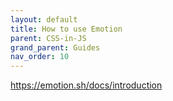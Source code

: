 ```yaml
---
layout: default
title: How to use Emotion
parent: CSS-in-JS
grand_parent: Guides
nav_order: 10
---
```


https://emotion.sh/docs/introduction
